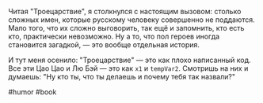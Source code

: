 Читая "Троецарствие", я столкнулся с настоящим вызовом: столько сложных имен, которые русскому человеку совершенно не поддаются. Мало того, что их сложно выговорить, так ещё и запомнить, кто есть кто, практически невозможно. Ну а то, что пол героев иногда становится загадкой, — это вообще отдельная история.

И тут меня осенило: "Троецарствие" — это как плохо написанный код. Все эти Цао Цао и Лю Бэй — это как `x1` и `tempVar2`. Смотришь на них и думаешь: "Ну кто ты, что ты делаешь и почему тебя так назвали?"

#humor #book
